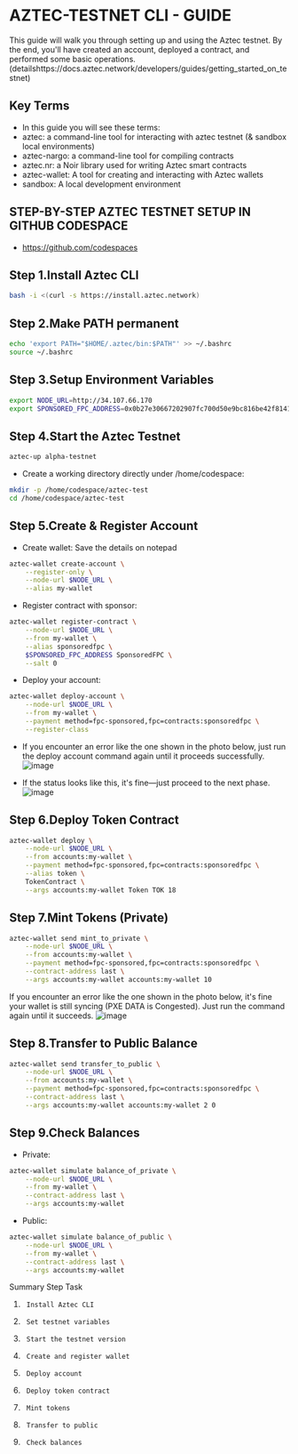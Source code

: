 # AZTEC-TESTNET CLI - GUIDE
This guide will walk you through setting up and using the Aztec testnet. By the end, you'll have created an account, deployed a contract, and performed some basic operations.
(detailshttps://docs.aztec.network/developers/guides/getting_started_on_testnet)
## Key Terms
- In this guide you will see these terms:
- aztec: a command-line tool for interacting with aztec testnet (& sandbox local environments)
- aztec-nargo: a command-line tool for compiling contracts
- aztec.nr: a Noir library used for writing Aztec smart contracts
- aztec-wallet: A tool for creating and interacting with Aztec wallets
- sandbox: A local development environment


## STEP-BY-STEP AZTEC TESTNET SETUP IN GITHUB CODESPACE
- https://github.com/codespaces

## Step 1.Install Aztec CLI
```bash
bash -i <(curl -s https://install.aztec.network)
```
## Step 2.Make PATH permanent
```bash
echo 'export PATH="$HOME/.aztec/bin:$PATH"' >> ~/.bashrc
source ~/.bashrc
```

## Step 3.Setup Environment Variables
```bash
export NODE_URL=http://34.107.66.170
export SPONSORED_FPC_ADDRESS=0x0b27e30667202907fc700d50e9bc816be42f8141fae8b9f2281873dbdb9fc2e5
```

## Step 4.Start the Aztec Testnet
```bash
aztec-up alpha-testnet
```

- Create a working directory directly under /home/codespace:
```bash
mkdir -p /home/codespace/aztec-test
cd /home/codespace/aztec-test
```

## Step 5.Create & Register Account
- Create wallet: Save the details on notepad
```bash
aztec-wallet create-account \
    --register-only \
    --node-url $NODE_URL \
    --alias my-wallet
```
- Register contract with sponsor:
```bash
aztec-wallet register-contract \
    --node-url $NODE_URL \
    --from my-wallet \
    --alias sponsoredfpc \
    $SPONSORED_FPC_ADDRESS SponsoredFPC \
    --salt 0
```
- Deploy your account:
```bash
aztec-wallet deploy-account \
    --node-url $NODE_URL \
    --from my-wallet \
    --payment method=fpc-sponsored,fpc=contracts:sponsoredfpc \
    --register-class
```

- If you encounter an error like the one shown in the photo below, just run the deploy account command again until it proceeds successfully.
![image](https://github.com/user-attachments/assets/d92eb52b-9a71-4078-be1c-fcfb362047e6)


- If the status looks like this, it's fine—just proceed to the next phase.
![image](https://github.com/user-attachments/assets/204e5412-5ff7-4310-b34b-921d3098382c)

## Step 6.Deploy Token Contract
```bash
aztec-wallet deploy \
    --node-url $NODE_URL \
    --from accounts:my-wallet \
    --payment method=fpc-sponsored,fpc=contracts:sponsoredfpc \
    --alias token \
    TokenContract \
    --args accounts:my-wallet Token TOK 18
```

## Step 7.Mint Tokens (Private)
```bash
aztec-wallet send mint_to_private \
    --node-url $NODE_URL \
    --from accounts:my-wallet \
    --payment method=fpc-sponsored,fpc=contracts:sponsoredfpc \
    --contract-address last \
    --args accounts:my-wallet accounts:my-wallet 10
```
If you encounter an error like the one shown in the photo below, it's fine your wallet  is still syncing (PXE DATA is Congested). Just run the command again until it succeeds. 
![image](https://github.com/user-attachments/assets/b1dd0c2b-2c42-43a6-b9e7-854f93b31d5d)

## Step 8.Transfer to Public Balance
```bash
aztec-wallet send transfer_to_public \
    --node-url $NODE_URL \
    --from accounts:my-wallet \
    --payment method=fpc-sponsored,fpc=contracts:sponsoredfpc \
    --contract-address last \
    --args accounts:my-wallet accounts:my-wallet 2 0
```

## Step 9.Check Balances
- Private:
```bash
aztec-wallet simulate balance_of_private \
    --node-url $NODE_URL \
    --from my-wallet \
    --contract-address last \
    --args accounts:my-wallet
```
- Public:
```bash
aztec-wallet simulate balance_of_public \
    --node-url $NODE_URL \
    --from my-wallet \
    --contract-address last \
    --args accounts:my-wallet
```




Summary
Step	      Task
1.	    Install Aztec CLI
2.	    Set testnet variables
3.	    Start the testnet version
4.	    Create and register wallet
5.	    Deploy account
6.	    Deploy token contract
7.	    Mint tokens
8.	    Transfer to public
9.	    Check balances














